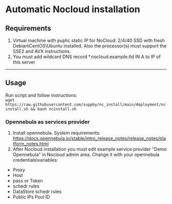 # Automatic Nocloud installation

## Requirements
1. Virtual machine with puplic static IP for NoCloud: 2/4/40 SSD with fresh Debian\CentOS\Ubuntu installed. Also the processor(s) must support the SSE2 and AVX instructions.
2. You must add wildcard DNS record *.nocloud.example.tld IN A to IP of this server

***

## Usage
Run script and follow instructions:  
`wget https://raw.githubusercontent.com/suppby/nc_install/main/deployment/ncinstall.sh && bash ncinstall.sh`

### Opennebula as services provider
1. Install opennebula. System requirements: https://docs.opennebula.io/stable/intro_release_notes/release_notes/platform_notes.html
2. After Nocloud installation you must edit example service provider "Demo Opennebula" in Nocloud admin area. Change it with your opennebula credentials\variables:
- Proxy
- Host
- pass or Token
- schedr rules
- DataStore schedr rules
- Public IPs Pool ID
